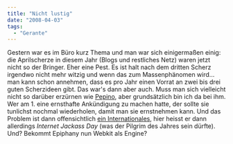 ```yaml
---
title: "Nicht lustig"
date: "2008-04-03"
tags:
  - "Gerante"
---
```


Gestern war es im Büro kurz Thema und man war sich einigermaßen einig: die Aprilscherze in diesem Jahr (Blogs und restliches Netz) waren jetzt nicht so der Bringer. Eher eine Pest. Es ist halt nach dem dritten Scherz irgendwo nicht mehr witzig und wenn das zum Massenphänomen wird… man kann schon annehmen, dass es pro Jahr einen Vorrat an zwei bis drei guten Scherzideen gibt. Das war's dann aber auch. Muss man sich vielleicht nicht so darüber erzürnen wie [Pepino](http://www.pepilog.de/artikel/1-april-enthuellt-blogger-arschloecher.htm), aber grundsätzlich bin ich da bei ihm. Wer am 1. eine ernsthafte Ankündigung zu machen hatte, der sollte sie tunlichst nochmal wiederholen, damit man sie ernstnehmen kann. Und das Problem ist dann offensichtlich [ein Internationales](http://simonwillison.net/2008/Apr/1/wearehughs/), hier heisst er dann allerdings _Internet Jackass Day_ (was der Pilgrim des Jahres sein dürfte). Und? Bekommt Epiphany nun Webkit als Engine?

